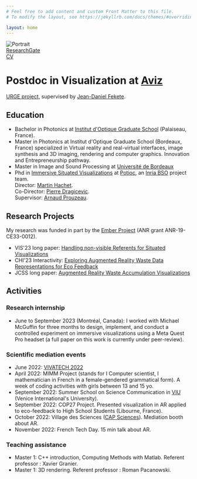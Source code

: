 ```yaml
---
# Feel free to add content and custom Front Matter to this file.
# To modify the layout, see https://jekyllrb.com/docs/themes/#overriding-theme-defaults

layout: home
---
```

![Portrait](/images/1581087526026.jpg)  
[ResearchGate](https://www.researchgate.net/profile/Ambre-Assor)  
<a href="ambreassor.github.io/Ambre Assor.pdf" target="_blank">CV</a>  

# Postdoc in Visualization at [Aviz](https://www.aviz.fr/Main/HomePage)
[URGE project](https://www.inria.fr/en/ap-hp-inria-projet-urge-optimisation-parcours-soins), supervised by [Jean-Daniel Fekete](https://www.aviz.fr/~fekete/).

## Education
- Bachelor in Photonics at [Institut d'Optique Graduate School](https://www.institutoptique.fr/en) (Palaiseau, France). 
- Master in Photonics at Institut d'Optique Graduate School (Bordeaux, France) specialized in Virtual reality and real-virtual interfaces, image synthesis and 3D imaging, rendering and computer graphics. Innovation and Entrepreneurship pathway.
- Master in Image and Sound Processing at [Université de Bordeaux](https://sciences-ingenieur.u-bordeaux.fr/Nos-formations/Master-Ingenierie-des-Systemes-Complexes-ISC/Parcours-Ingenierie-des-Systemes-pour-l-Image-et-le-Signal-ISIS)
- Phd in [Immersive Situated Visualizations](https://www.theses.fr/s345154) at [Potioc](https://team.inria.fr/potioc/), an [Inria BSO](https://www.inria.fr/en/inria-centre-university-bordeaux) project team.  
  Director: [Martin Hachet](https://people.bordeaux.inria.fr/hachet/).   
  Co-Director: [Pierre Dragicevic](http://dragice.fr/).  
  Supervisor: [Arnaud Prouzeau](https://www.aprouzeau.com/). 
 
## Research Projects
My research was funded in part by the [Ember Project](https://ember.inria.fr/) (ANR grant ANR-19-CE33-0012).
- VIS'23 long paper: [Handling non-visible Referents for Situated Visualizations](https://hal.science/hal-03907474/)
- CHI'23 Interactivity: [Exploring Augmented Reality Waste Data Representations for Eco Feedback](https://dl.acm.org/doi/abs/10.1145/3544549.3583905)
- JCSS long paper: [Augmented Reality Waste Accumulation Visualizations](https://dl.acm.org/doi/10.1145/3636970)

## Activities

### Research internship
- June to September 2023 (Montréal, Canada): I worked with Michael McGuffin for three months to design, implement, and conduct a controlled experiment on immersive visualizations using a Meta Quest Pro headset (a full paper on this work is currently under peer-review).
  
### Scientific mediation events 
- June 2022: [VIVATECH 2022](https://vivatechnology.com/)
- April 2022: MIMM Project (stands for I Computer scientist, I mathematician in French in a female-gendered grammatical form). A week of coding activities with girls between 13 and 15 yo.
- September 2022: Summer School on Science Communication in [VIU](https://www.univiu.org/) (Venice International's University).
- September 2022: COP27 Project. Presented visualization in AR applied to eco-feedback to High School Students (Libourne, France).
- October 2022: Village des Sciences ([CAP Sciences](https://www.cap-sciences.net/en/homepage/)). Mediation booth about AR.
- November 2022: French Tech Day. 15 min talk about AR.  

### Teaching assistance 
- Master 1: C++ introduction, Computing Methods with Matlab. Referent professor : Xavier Granier.
- Master 1: 3D rendering. Referent professor : Roman Pacanowski.


